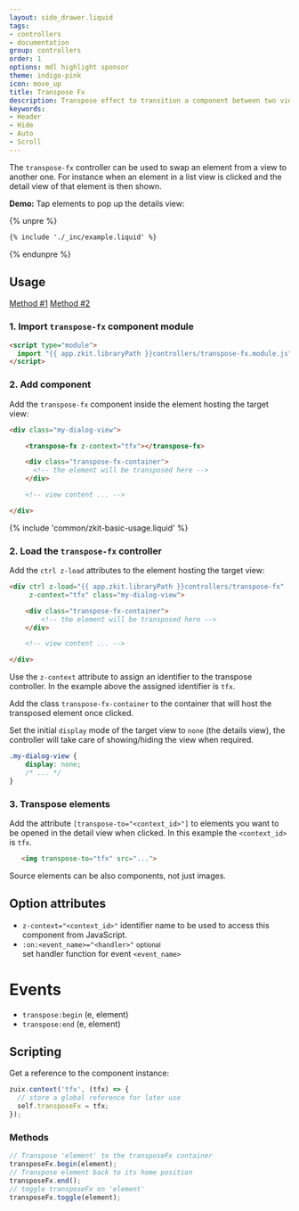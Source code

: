 ```yaml
---
layout: side_drawer.liquid
tags:
- controllers
- documentation
group: controllers
order: 1
options: mdl highlight sponsor
theme: indigo-pink
icon: move_up
title: Transpose Fx
description: Transpose effect to transition a component between two views
keywords:
- Header
- Hide
- Auto
- Scroll
---
```


The `transpose-fx` controller can be used to swap an element from a view to another one.
For instance when an element in a list view is clicked and the detail view of that element is then shown.


**Demo:** Tap elements to pop up the details view:

{% unpre %}
```html
{% include './_inc/example.liquid' %}
```
{% endunpre %}


<!--
<div layout="row center-center">
  <video controls autoplay loop width="100%" style="max-width: 560px">
    <source src="transpose-fx-example.m4v" type="video/webm">
  </video>
</div> 
-->

## Usage

<div class="mdl-tabs mdl-js-tabs mdl-js-ripple-effect">
  <div class="mdl-tabs__tab-bar" layout="row top-left">
      <a href="#module" class="mdl-tabs__tab is-active">Method #1</a>
      <a href="#script" class="mdl-tabs__tab">Method #2</a>
  </div>
  <div class="mdl-tabs__panel is-active" id="module">

### 1. Import `transpose-fx` component module

```html
<script type="module">
  import "{{ app.zkit.libraryPath }}controllers/transpose-fx.module.js";
</script>
```

### 2. Add component

Add the `transpose-fx` component inside the element hosting the target view:

```html
<div class="my-dialog-view">

    <transpose-fx z-context="tfx"></transpose-fx>

    <div class="transpose-fx-container">
      <!-- the element will be transposed here -->
    </div>

    <!-- view content ... -->

</div>
```

  </div>
  <div class="mdl-tabs__panel" id="script">


{% include 'common/zkit-basic-usage.liquid' %}

### 2. Load the `transpose-fx` controller

Add the `ctrl z-load` attributes to the element hosting the target view:

```html
<div ctrl z-load="{{ app.zkit.libraryPath }}controllers/transpose-fx"
     z-context="tfx" class="my-dialog-view">

    <div class="transpose-fx-container">
        <!-- the element will be transposed here -->
    </div>

    <!-- view content ... -->

</div>
```

  </div>
</div>

Use the `z-context` attribute to assign an identifier to the transpose controller. In the example above the assigned
identifier is `tfx`.

Add the class `transpose-fx-container` to the container that will host the transposed element once clicked.

Set the initial `display` mode of the target view to `none` (the details view), the controller will take care of
showing/hiding the view when required.

```css
.my-dialog-view {
    display: none;
    /* ... */
}
```


### 3. Transpose elements

Add the attribute `[transpose-to="<context_id>"]` to elements you want to be opened in the detail view when clicked.
In this example the `<context_id>` is `tfx`. 

```html
   <img transpose-to="tfx" src="...">
```

Source elements can be also components, not just images.


## Option attributes

- `z-context="<context_id>"`
  identifier name to be used to access this component from JavaScript.
- `:on:<event_name>="<handler>"` <small>optional</small>  
  set handler function for event `<event_name>`


# Events

- `transpose:begin` (e, element)
- `transpose:end` (e, element)


## Scripting

Get a reference to the component instance:

```js
zuix.context('tfx', (tfx) => {
  // store a global reference for later use
  self.transposeFx = tfx;
});
```

### Methods

```js
// Transpose 'element' to the transposeFx container
transposeFx.begin(element);
// Transpose element back to its home position
transposeFx.end();
// toggle transposeFx on 'element'
transposeFx.toggle(element);
```
